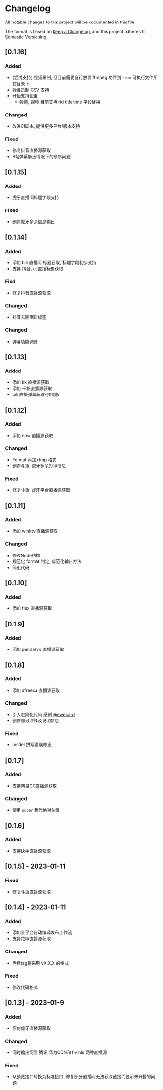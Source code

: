 # Changelog

All notable changes to this project will be documented in this file.

The format is based on [Keep a Changelog](https://keepachangelog.com/en/1.0.0/),
and this project adheres to [Semantic Versioning](https://semver.org/spec/v2.0.0.html).

## [0.1.16]

### Added

- (尝试支持) 视频录制, 但目前需要自行放置 ffmpeg 文件到 `seam` 可执行文件所在目录下
- 弹幕录制 CSV 支持
- 开始支持设置
  - 弹幕, 视频 目前支持 rid title time 字段替换

### Changed

- 改进CI脚本, 提供更多平台/版本支持

### Fixed

- 修复抖音直播源获取
- B站弹幕解压情况下的顺序问题

## [0.1.15]

### Added
- 虎牙直播间标题字段支持

### Fixed
- 删除虎牙多余信息输出

## [0.1.14]

### Added

- 添加 bili 直播间 标题获取, 标题字段初步支持
- 支持 抖音, cc直播标题获取

### Fixd

- 修复抖音直播源获取

### Changed

- 抖音去除画质标签

### Changed

- 弹幕功能调整


## [0.1.13]

### Added

- 添加 kk 直播源获取
- 添加 千帆直播源获取
- bili 直播弹幕获取-预览版

## [0.1.12]

### Added

- 添加 now 直播源获取

### Changed

- Format 添加 rtmp 格式
- 删除斗鱼, 虎牙多余打印信息

### Fixed

- 修复斗鱼, 虎牙平台直播源获取


## [0.1.11]

### Added

- 添加 winktv 直播源获取

### Changed

- 修改Node结构
- 规范化 format 判定, 规范化输出方法
- 简化代码


## [0.1.10]

### Added

- 添加 flex 直播源获取

## [0.1.9]

### Added

- 添加 pandalive 直播源获取

## [0.1.8]

### Added

- 添加 afreeca 直播源获取

### Changed

- 引入宏简化代码 感谢 [@eweca-d](https://github.com/eweca-d)
- 删除部分注释及说明信息

### Fixed

- model 拼写错误修正



## [0.1.7]

### Added

- 支持网易CC直播源获取

### Changed

- 使用 `super` 替代绝对位置

## [0.1.6]

### Added

- 支持快手直播源获取

## [0.1.5] - 2023-01-11

### Fixed

- 修复斗鱼直播源获取


## [0.1.4] - 2023-01-11

### Added

- 添加全平台自动编译发布工作流
- 支持花椒直播源获取

### Changed

- 后续tag将采用 vX.X.X 的格式

### Fixed

- 修改代码格式


## [0.1.3] - 2023-01-9

### Added

- 原创虎牙直播源获取

### Changed

- 同时输出阿里 腾讯 华为CDN和 flv hls 两种直播源

### Fixed

- 从预览接口转换为标准接口, 修复部分直播间无法获取链接而显示未开播的问题